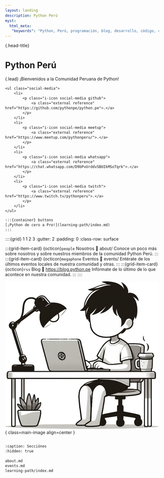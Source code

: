 ```yaml
---
layout: landing
description: Python Perú
myst:
  html_meta:
   "keywords": "Python, Perú, programación, blog, desarrollo, código, comunidad, lenguaje, tutoriales, proyectos, Machine Learnig, Inteligencia Artificial, IA, Frameworks"
---
```


{.head-title}
# Python Perú

{.lead}
¡Bienvenidos a la Comunidad Peruana de Python!

```{raw} html
<ul class="social-media">
    <li>
        <p class="i-icon social-media github">
            <a class="external reference" href="https://github.com/pythonpe/python.pe">.</a>
        </p>
    </li>
    <li>
        <p class="i-icon social-media meetup">
            <a class="external reference" href="https://www.meetup.com/pythonperu/">.</a>
        </p>
    </li>
    <li>
        <p class="i-icon social-media whatsapp">
            <a class="external reference" href="https://chat.whatsapp.com/D9bPvUrddvSBUIkMSoTqrk">.</a>
        </p>
    </li>
    <li>
        <p class="i-icon social-media twitch">
            <a class="external reference" href="https://www.twitch.tv/pythonperu">.</a>
        </p>
    </li>
</ul>
```

````{rst-class} head-button
:::{container} buttons
[¡Python de cero a Pro!](learning-path/index.md)
:::
````

::::{grid} 1 1 2 3
:gutter: 2
:padding: 0
:class-row: surface

:::{grid-item-card}  {octicon}`people` Nosotros
:link: about/
Conoce un poco más sobre nosotros y sobre nuestros miembros de la comunidad
Python Perú.
:::
:::{grid-item-card}  {octicon}`megaphone` Eventos
:link: events/
Entérate de los últimos eventos locales de nuestra comunidad y otras.
:::
:::{grid-item-card}  {octicon}`rss` Blog
:link: https://blog.python.pe
Infórmate de lo último de lo que acontece en nuestra comunidad.
:::
::::


![Python developer](/_static/images/main_image.png){ class=main-image align=center }

```{embed} https://blog.python.pe/recent_posts/
```

```{toctree}
:caption: Secciónes
:hidden: true

about.md
events.md
learning-path/index.md
```
